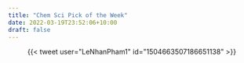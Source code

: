 ```yaml
---
title: "Chem Sci Pick of the Week"
date: 2022-03-19T23:52:06+10:00
draft: false
---
```


<center>{{< tweet user="LeNhanPham1" id="1504663507186651138" >}}</center>

<!--more-->